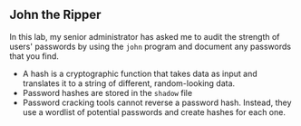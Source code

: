 ## John the Ripper

In this lab, my senior administrator has asked me to audit the strength of users' passwords by using the `john` program and document any passwords that you find.

* A hash is a cryptographic function that takes data as input and translates it to a string of different, random-looking data.
* Password hashes are stored in the `shadow` file
* Password cracking tools cannot reverse a password hash. Instead, they use a wordlist of potential passwords and create hashes for each one.  
